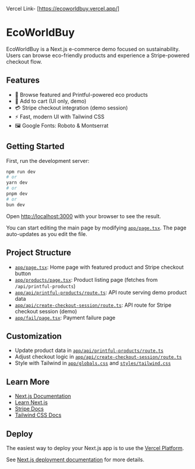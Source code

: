 Vercel Link- [https://ecoworldbuy.vercel.app/]
# EcoWorldBuy

EcoWorldBuy is a Next.js e-commerce demo focused on sustainability. Users can browse eco-friendly products and experience a Stripe-powered checkout flow.

## Features

- 🌱 Browse featured and Printful-powered eco products
- 🛒 Add to cart (UI only, demo)
- 💳 Stripe checkout integration (demo session)
- ⚡️ Fast, modern UI with Tailwind CSS
- 🖼️ Google Fonts: Roboto & Montserrat

## Getting Started

First, run the development server:

```bash
npm run dev
# or
yarn dev
# or
pnpm dev
# or
bun dev
```

Open [http://localhost:3000](http://localhost:3000) with your browser to see the result.

You can start editing the main page by modifying [`app/page.tsx`](app/page.tsx). The page auto-updates as you edit the file.

## Project Structure

- [`app/page.tsx`](app/page.tsx): Home page with featured product and Stripe checkout button
- [`app/products/page.tsx`](app/products/page.tsx): Product listing page (fetches from `/api/printful-products`)
- [`app/api/printful-products/route.ts`](app/api/printful-products/route.ts): API route serving demo product data
- [`app/api/create-checkout-session/route.ts`](app/api/create-checkout-session/route.ts): API route for Stripe checkout session (demo)
- [`app/fail/page.tsx`](app/fail/page.tsx): Payment failure page

## Customization

- Update product data in [`app/api/printful-products/route.ts`](app/api/printful-products/route.ts)
- Adjust checkout logic in [`app/api/create-checkout-session/route.ts`](app/api/create-checkout-session/route.ts)
- Style with Tailwind in [`app/globals.css`](app/globals.css) and [`styles/tailwind.css`](src/styles/tailwind.css)

## Learn More

- [Next.js Documentation](https://nextjs.org/docs)
- [Learn Next.js](https://nextjs.org/learn)
- [Stripe Docs](https://stripe.com/docs)
- [Tailwind CSS Docs](https://tailwindcss.com/docs)

## Deploy

The easiest way to deploy your Next.js app is to use the [Vercel Platform](https://vercel.com/new?utm_medium=default-template&filter=next.js&utm_source=create-next-app&utm_campaign=create-next-app-readme).

See [Next.js deployment documentation](https://nextjs.org/docs/app/building-your-application/deploying) for more details.
